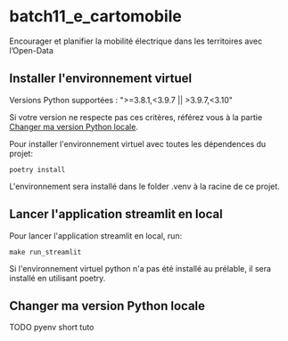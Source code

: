 # batch11_e_cartomobile

Encourager et planifier la mobilité électrique dans les territoires avec l’Open-Data

## Installer l'environnement virtuel

Versions Python supportées : ">=3.8.1,<3.9.7 || >3.9.7,<3.10"

Si votre version ne respecte pas ces critères, référez vous à la partie [Changer ma version Python locale](#changer-ma-version-python-locale).

Pour installer l'environnement virtuel avec toutes les dépendences du projet:
```
poetry install
```
L'environnement sera installé dans le folder .venv à la racine de ce projet.

## Lancer l'application streamlit en local

Pour lancer l'application streamlit en local, run:
```
make run_streamlit
```
Si l'environnement virtuel python n'a pas été installé au prélable, il sera installé en utilisant poetry.

## Changer ma version Python locale

TODO pyenv short tuto

